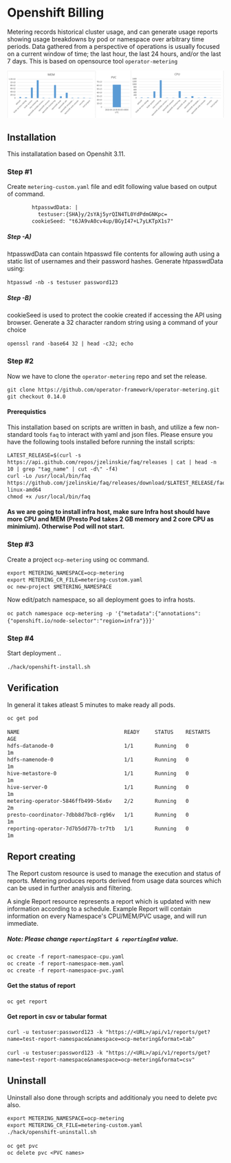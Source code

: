 # Openshift Billing

Metering records historical cluster usage, and can generate usage reports showing usage breakdowns by pod or namespace over arbitrary time periods.
Data gathered from a perspective of operations is usually focused on a current window of time; the last hour, the last 24 hours, and/or the last 7 days. This is based on opensource tool ```operator-metering```

<p align="center">
  <img src="https://github.com/prasenforu/openshift-origin-aws/blob/master/billing/sample-report/metering.png">
</p>


## Installation

This installatation based on Openshit 3.11.

### Step #1

Create ```metering-custom.yaml``` file and edit following value based on output of command.

```
        htpasswdData: |
          testuser:{SHA}y/2sYAj5yrQIN4TL0YdPdmGNKpc=
        cookieSeed: "t6JA9vA0cv4up/BGyI47+L7yLKTpX1s7"
```
##### Step -A)

htpasswdData can contain htpasswd file contents for allowing auth using a static list of usernames and their password hashes.
Generate htpasswdData using: 

```htpasswd -nb -s testuser password123```

##### Step -B)

cookieSeed is used to protect the cookie created if accessing the API using browser.
Generate a 32 character random string using a command of your choice

```openssl rand -base64 32 | head -c32; echo```

### Step #2

Now we have to clone the ```operator-metering``` repo and set the release.

```
git clone https://github.com/operator-framework/operator-metering.git
git checkout 0.14.0 
```

#### Prerequistics 

This installation based on scripts are written in bash, and utilize a few non-standard tools ```faq``` to interact with yaml and json files. Please ensure you have the following tools installed before running the install scripts:

```
LATEST_RELEASE=$(curl -s https://api.github.com/repos/jzelinskie/faq/releases | cat | head -n 10 | grep "tag_name" | cut -d\" -f4)
curl -Lo /usr/local/bin/faq https://github.com/jzelinskie/faq/releases/download/$LATEST_RELEASE/faq-linux-amd64
chmod +x /usr/local/bin/faq
```

#### As we are going to install infra host, make sure Infra host should have more CPU and MEM (Presto Pod takes 2 GB memory and 2 core CPU as minimium). Otherwise Pod will not start.

### Step #3
Create a project ```ocp-metering``` using oc command.

```
export METERING_NAMESPACE=ocp-metering
export METERING_CR_FILE=metering-custom.yaml
oc new-project $METERING_NAMESPACE
```
Now edit/patch namespace, so all deployment goes to infra hosts.

```oc patch namespace ocp-metering -p '{"metadata":{"annotations":{"openshift.io/node-selector":"region=infra"}}}'```

### Step #4

Start deployment ..

```./hack/openshift-install.sh```

## Verification

In general it takes atleast 5 minutes to make ready all pods.

```
oc get pod

NAME                                  READY     STATUS    RESTARTS   AGE
hdfs-datanode-0                       1/1       Running   0          1m
hdfs-namenode-0                       1/1       Running   0          1m
hive-metastore-0                      1/1       Running   0          1m
hive-server-0                         1/1       Running   0          1m
metering-operator-5846ffb499-56x6v    2/2       Running   0          2m
presto-coordinator-7dbb8d7bc8-rg96v   1/1       Running   0          1m
reporting-operator-7d7b5dd77b-tr7tb   1/1       Running   0          1m
```

## Report creating

The Report custom resource is used to manage the execution and status of reports. Metering produces reports derived from usage data sources which can be used in further analysis and filtering.

A single Report resource represents a report which is updated with new information according to a schedule. Example Report will contain information on every Namespace's CPU/MEM/PVC usage, and will run immediate.

##### Note: Please change ```reportingStart & reportingEnd``` value.

```
oc create -f report-namespace-cpu.yaml
oc create -f report-namespace-mem.yaml
oc create -f report-namespace-pvc.yaml
```

#### Get the status of report

```oc get report```

#### Get report in csv or tabular format

```
curl -u testuser:password123 -k "https://<URL>/api/v1/reports/get?name=test-report-namespace&namespace=ocp-metering&format=tab"

curl -u testuser:password123 -k "https://<URL>/api/v1/reports/get?name=test-report-namespace&namespace=ocp-metering&format=csv"
```

## Uninstall

Uninstall also done through scripts and additionaly you need to delete pvc also.

```
export METERING_NAMESPACE=ocp-metering
export METERING_CR_FILE=metering-custom.yaml
./hack/openshift-uninstall.sh

oc get pvc
oc delete pvc <PVC names>
```

